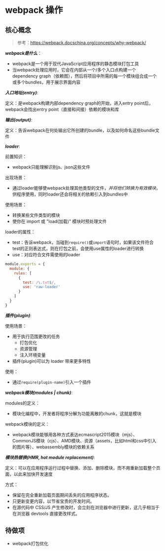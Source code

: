 # webpack 操作

## 核心概念

> 参考：https://webpack.docschina.org/concepts/why-webpack/

***webpack是什么***：
- webpack是一个用于现代JavaScript应用程序的静态模块打包工具
- 当webpack处理应用时，它会在内部从一个/多个入口点构建一个dependency graph（依赖图），然后将项目中所需的每一个模块组合成一个或多个bundles，用于展示界面内容

***入口地址(entry)***:

定义：是webpack构建内部dependency graph的开始，进入entry point后，webpack会找出entry point（直接和间接）依赖的模块和库

***输出(output)***:

定义：告诉webpack在何处输出它所创建的bundle，以及如何命名这些bundle文件

***loader***:

前置知识：
- webpack只能理解识别js、json这些文件

出现场景：
- 通过loader能够使webpack处理其他类型的文件，*并将他们转换为有效模块*，供程序使用，同时loader还会将相关的依赖引入到bundles中

使用场景：
- 转换某些文件类型的模块
- 使你在 import 或 "load(加载)" 模块时预处理文件

loader的属性：
- test：告诉webpack，当碰到`require()`或`import`语句时，如果该文件符合test的正则表达式，则在打包之前，会使用use属性的loader进行转换
- use：对应符合文件需使用的loader

```js
module.exports = {
  module: {
    rules: [
      {
        test: /\.txt$/,
        use: 'raw-loader'
      }
    ]
  }
}
```

***插件(plugin)***:

使用场景：
- 用于执行范围更改的任务
  - 打包优化
  - 资源管理
  - 注入环境变量
- 插件(plugin)可以为 loader 带来更多特性

使用：
- 通过`require(plugin-name)`引入一个插件

***webpack模块(modules | chunk)***:

modules的定义：
- 模块化编程中，开发者将程序分解为功能离散的chunk，这就是模块

webpack模块的定义：
- webpack模块能够用各种方式表达ecmascript2015模块（mjs）、CommonJS模块（cjs）、AMD模块、资源（assets，比如html和css中引入的图片等）、webassembly模块的依赖关系

***模块热替换(HMR, hot module replacement)***:

定义：可以在应用程序运行过程中替换、添加、删除模块，而不用重新加载整个页面，以此来加快开发速度

方式：
- 保留在完全重新加载页面期间丢失的应用程序状态。
- 只更新变更内容，以节省宝贵的开发时间。
- 在源代码中 CSS/JS 产生修改时，会立刻在浏览器中进行更新，这几乎相当于在浏览器 devtools 直接更改样式。

## 待做项

- webpack打包优化
